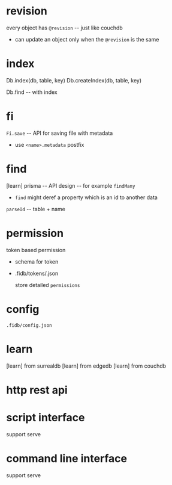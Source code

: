 # revision

every object has `@revision` -- just like couchdb

- can update an object only when the `@revision` is the same

# index

Db.index(db, table, key)
Db.createIndex(db, table, key)

Db.find -- with index

# fi

`Fi.save` -- API for saving file with metadata

- use `<name>.metadata` postfix

# find

[learn] prisma -- API design -- for example `findMany`

- `find` might deref a property which is an id to another data

`parseId` -- table + name

# permission

token based permission

- schema for token

- .fidb/tokens/<name>.json

  store detailed `permissions`

# config

`.fidb/config.json`

# learn

[learn] from surrealdb
[learn] from edgedb
[learn] from couchdb

# http rest api

# script interface

support serve

# command line interface

support serve
